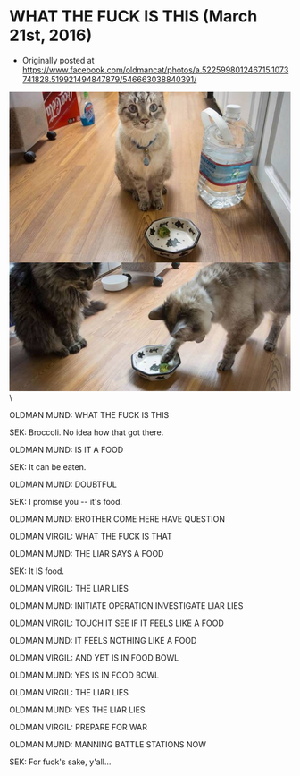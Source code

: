 # WHAT THE FUCK IS THIS (March 21st, 2016)

 * Originally posted at https://www.facebook.com/oldmancat/photos/a.522599801246715.1073741828.519921494847879/546663038840391/

![OLDMAN CAT](images/993558_546663038840391_427927363654993891_n.jpg)\ 

OLDMAN MUND: WHAT THE FUCK IS THIS

SEK: Broccoli. No idea how that got there.

OLDMAN MUND: IS IT A FOOD

SEK: It can be eaten.

OLDMAN MUND: DOUBTFUL

SEK: I promise you -- it's food.

OLDMAN MUND: BROTHER COME HERE HAVE QUESTION

OLDMAN VIRGIL: WHAT THE FUCK IS THAT

OLDMAN MUND: THE LIAR SAYS A FOOD

SEK: It IS food.

OLDMAN VIRGIL: THE LIAR LIES

OLDMAN MUND: INITIATE OPERATION INVESTIGATE LIAR LIES

OLDMAN VIRGIL: TOUCH IT SEE IF IT FEELS LIKE A FOOD

OLDMAN MUND: IT FEELS NOTHING LIKE A FOOD

OLDMAN VIRGIL: AND YET IS IN FOOD BOWL

OLDMAN MUND: YES IS IN FOOD BOWL

OLDMAN VIRGIL: THE LIAR LIES

OLDMAN MUND: YES THE LIAR LIES

OLDMAN VIRGIL: PREPARE FOR WAR

OLDMAN MUND: MANNING BATTLE STATIONS NOW

SEK: For fuck's sake, y'all...

